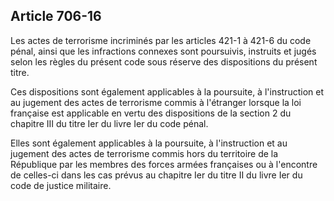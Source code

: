 Article 706-16
----
Les actes de terrorisme incriminés par les articles 421-1 à 421-6 du code pénal,
ainsi que les infractions connexes sont poursuivis, instruits et jugés selon les
règles du présent code sous réserve des dispositions du présent titre.

Ces dispositions sont également applicables à la poursuite, à l'instruction et
au jugement des actes de terrorisme commis à l'étranger lorsque la loi française
est applicable en vertu des dispositions de la section 2 du chapitre III du
titre Ier du livre Ier du code pénal.

Elles sont également applicables à la poursuite, à l'instruction et au jugement
des actes de terrorisme commis hors du territoire de la République par les
membres des forces armées françaises ou à l'encontre de celles-ci dans les cas
prévus au chapitre Ier du titre II du livre Ier du code de justice militaire.
